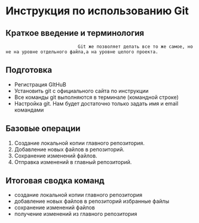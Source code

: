 # Инструкция по использованию Git

## Краткое введение и терминология 
                               Git же позволяет делать все то же самое, но не на уровне отдельного файла,а на уровне целого проекта.


 ## Подготовка
  * Регистрация GItHuB
  * Установить git с официального сайта по инструкции 
  * Все команды git выполняются в терминале (командной строке)
  *  Настройка git. Нам будет достаточно только задать имя и email командами
  

 ## Базовые операции
1. Создание локальной копии главного репозитория.
2. Добавление новых файлов в репозиторий.
3. Сохранение изменений файлов. 
4. Отправка изменений в главный репозиторий.

 ## Итоговая сводка команд 
 - создание локальной копии главного репозитория
 - добавление новых файлов в репозиторий избранные файлы
 - сохранение изменений файлов
 - получение изменений из главного репозитория